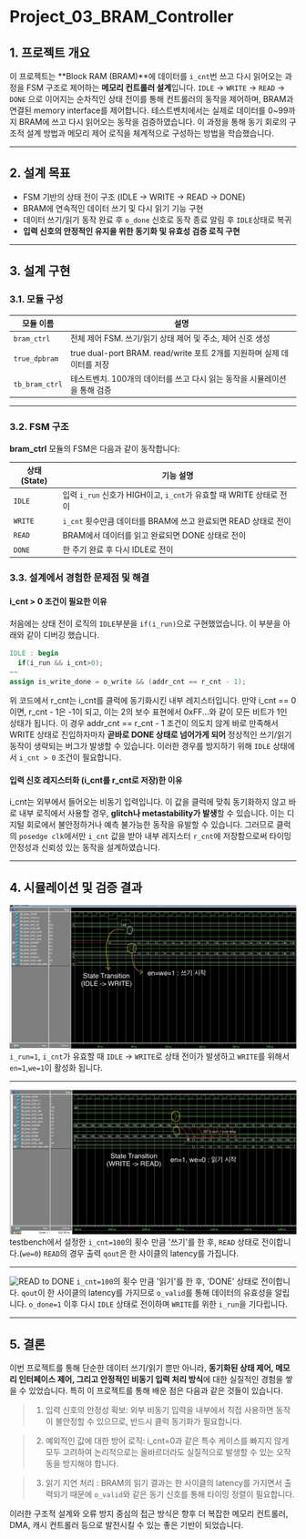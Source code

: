 # Project_03_BRAM_Controller

## 1. 프로젝트 개요

이 프로젝트는 **Block RAM (BRAM)**에 데이터를 `i_cnt`번 쓰고 다시 읽어오는 과정을 FSM 구조로 제어하는 **메모리 컨트롤러 설계**입니다. `IDLE` -> `WRITE` -> `READ` -> `DONE` 으로 이어지는 순차적인 상태 전이를 통해 컨트롤러의 동작을 제어하며, BRAM과 연결된 memory interface를 제어합니다.
테스트벤치에서는 실제로 데이터를 0~99까지 BRAM에 쓰고 다시 읽어오는 동작을 검증하였습니다. 이 과정을 통해 동기 회로의 구조적 설계 방법과 메모리 제어 로직을 체계적으로 구성하는 방법을 학습했습니다.

---

## 2. 설계 목표

* FSM 기반의 상태 전이 구조 (IDLE → WRITE → READ → DONE)
* BRAM에 연속적인 데이터 쓰기 및 다시 읽기 기능 구현
* 데이터 쓰기/읽기 동작 완료 후 `o_done` 신호로 동작 종료 알림 후 `IDLE`상태로 복귀
* **입력 신호의 안정적인 유지을 위한 동기화 및 유효성 검증 로직 구현**

---

## 3. 설계 구현

### 3.1. 모듈 구성

| 모듈 이름       | 설명                                                                 |
|----------------|----------------------------------------------------------------------|
| `bram_ctrl`      | 전체 제어 FSM. 쓰기/읽기 상태 제어 및 주소, 제어 신호 생성 |
| `true_dpbram`    | true dual-port BRAM. read/write 포트 2개를 지원하며 실제 데이터를 저장 |
| `tb_bram_ctrl`   | 테스트벤치. 100개의 데이터를 쓰고 다시 읽는 동작을 시뮬레이션을 통해 검증 |

---

### 3.2. FSM 구조

**bram_ctrl** 모듈의 FSM은 다음과 같이 동작합니다:

| 상태(State) | 기능 설명                                                    |
|-------------|------------------------------------------------------------- |
| `IDLE`        | 입력 `i_run` 신호가 HIGH이고, `i_cnt`가 유효할 때 WRITE 상태로 전이 |
| `WRITE`       | `i_cnt` 횟수만큼 데이터를 BRAM에 쓰고 완료되면 READ 상태로 전이     |
| `READ`        | BRAM에서 데이터를 읽고 완료되면 DONE 상태로 전이                  |
| `DONE`        | 한 주기 완료 후 다시 IDLE로 전이                                  |


### 3.3. 설계에서 경험한 문제점 및 해결

#### **i_cnt > 0 조건이 필요한 이유**

처음에는 상태 전이 로직의 `IDLE`부분을 `if(i_run)`으로 구현했었습니다.
이 부분을 아래와 같이 디버깅 했습니다.
```verilog
IDLE : begin
  if(i_run && i_cnt>0);
~~
assign is_write_done = o_write && (addr_cnt == r_cnt - 1);
```

위 코드에서 r_cnt는 i_cnt를 클럭에 동기화시킨 내부 레지스터입니다. 만약 i_cnt == 0이면, r_cnt - 1은 -1이 되고, 이는 2의 보수 표현에서 0xFF...와 같이 모든 비트가 1인 상태가 됩니다.
이 경우 addr_cnt == r_cnt - 1 조건이 의도치 않게 바로 만족해서 WRITE 상태로 진입하자마자 **곧바로 DONE 상태로 넘어가게 되어** 정상적인 쓰기/읽기 동작이 생략되는 버그가 발생할 수 있습니다. 이러한 경우를 방지하기 위해 `IDLE` 상태에서 `i_cnt > 0` 조건이 필요합니다.

#### **입력 신호 레지스터화 (i_cnt를 r_cnt로 저장)한 이유**
i_cnt는 외부에서 들어오는 비동기 입력입니다. 이 값을 클럭에 맞춰 동기화하지 않고 바로 내부 로직에서 사용할 경우, **glitch나 metastability가 발생**할 수 있습니다. 이는 디지털 회로에서 불안정하거나 예측 불가능한 동작을 유발할 수 있습니다.
그러므로 클럭의 `posedge clk`에서만 `i_cnt` 값을 받아 내부 레지스터 `r_cnt`에 저장함으로써 타이밍 안정성과 신뢰성 있는 동작을 설계하였습니다.

---

## 4. 시뮬레이션 및 검증 결과

![IDLE to WRITE](sim_waves/1.IDLE_to_WRITE.jpg)
`i_run=1`, `i_cnt`가 유효할 때 `IDLE` -> `WRITE`로 상태 전이가 발생하고 `WRITE`를 위해서 `en=1`,`we=1`이 활성화 됩니다. 

---

![WRITE to READ](sim_waves/2.WRITE_to_READ.jpg)
testbench에서 설정한 `i_cnt=100`의 횟수 만큼 '쓰기'를 한 후, `READ` 상태로 전이합니다.(`we=0`) `READ`의 경우 출력 `qout`은 한 사이클의 latency를 가집니다.

---

![READ to DONE](sim_waves/2.READ_to_DONE.jpg)
`i_cnt=100`의 횟수 만큼 '읽기'를 한 후, 'DONE' 상태로 전이합니다. `qout`이 한 사이클의 latency를 가지므로 `o_valid`를 통해 데이터의 유효성을 알립니다.
`o_done=1` 이후 다시 `IDLE` 상태로 전이하며 `WRITE`를 위한 `i_run`을 기다립니다.

---

## 5. 결론

이번 프로젝트를 통해 단순한 데이터 쓰기/읽기 뿐만 아니라, **동기화된 상태 제어, 메모리 인터페이스 제어, 그리고 안정적인 비동기 입력 처리 방식**에 대한 실질적인 경험을 쌓을 수 있었습니다.
특히 이 프로젝트를 통해 배운 점은 다음과 같은 것들이 있습니다.

>1. 입력 신호의 안정성 확보: 외부 비동기 입력을 내부에서 직접 사용하면 동작이 불안정할 수 있으므로, 반드시 클럭 동기화가 필요합니다.
 
>2. 예외적인 값에 대한 방어 로직: i_cnt=0과 같은 특수 케이스를 빠지지 않게 모두 고려하여 논리적으로는 올바르더라도 실질적으로 발생할 수 있는 오작동을 방지해야 합니다.

>3. 읽기 지연 처리 : BRAM의 읽기 결과는 한 사이클의 latency를 가지면서 출력되기 때문에 `o_valid`와 같은 동기 신호를 통해 타이밍 정렬이 필요합니다.

이러한 구조적 설계와 오류 방지 중심의 접근 방식은 향후 더 복잡한 메모리 컨트롤러, DMA, 캐시 컨트롤러 등으로 발전시킬 수 있는 좋은 기반이 되었습니다.
